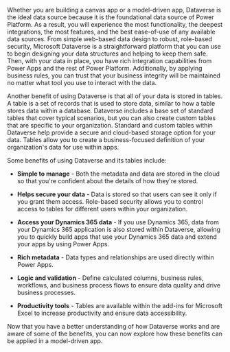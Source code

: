 Whether you are building a canvas app or a model-driven app, Dataverse is the ideal data source because it is
the foundational data source of Power Platform. As a result, you will
experience the most functionality, the deepest integrations, the most features,
and the best ease-of-use of any available data sources. From
simple web-based data design to robust, role-based security, 
Microsoft Dataverse is a straightforward platform that you can use to begin designing your
data structures and helping to keep them safe. Then, with your data in place, you
have rich integration capabilities from Power Apps and the rest of 
Power Platform. Additionally, by applying business rules, you can trust that your
business integrity will be maintained no matter what tool you use to
interact with the data.

Another benefit of using Dataverse is that all
of your data is stored in tables. A table is a set of records that is used
to store data, similar to how a table stores data within a database.
Dataverse includes a base set of standard tables that cover
typical scenarios, but you can also create custom tables that are specific to
your organization. Standard and custom tables within Dataverse help provide a secure and cloud-based storage option for your data.
Tables allow you to create a business-focused definition of your
organization's data for use within apps. 

Some benefits of using Dataverse and its tables include:

-   **Simple to manage** - Both the metadata and data are stored in the
    cloud so that you're confident about the details of how they're
    stored.

-   **Helps secure your data** - Data is stored so that users can see
    it only if you grant them access. Role-based security allows you to
    control access to tables for different users within your
    organization.

-   **Access your Dynamics 365 data** - If you use Dynamics 365, data 
    from your Dynamics 365 application is also stored within Dataverse, allowing you to quickly build apps that use your 
    Dynamics 365 data and extend your apps by using Power Apps.

-   **Rich metadata** - Data types and relationships are used
    directly within Power Apps.

-   **Logic and validation** - Define calculated columns, business
    rules, workflows, and business process flows to ensure data quality
    and drive business processes.

-   **Productivity tools** - Tables are available within the add-ins
    for Microsoft Excel to increase productivity and ensure data
    accessibility.

Now that you have a better understanding of how Dataverse works and
are aware of some of the benefits, you can now explore how these benefits can be applied 
in a model-driven app.
